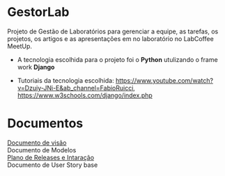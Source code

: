 # GestorLab

Projeto de Gestão de Laboratórios para gerenciar a equipe, as tarefas, os projetos, os artigos
e as apresentações em no laboratório no LabCoffee MeetUp.

* A tecnologia escolhida para o projeto foi o **Python** utulizando o frame work **Django**

* Tutoriais da tecnologia escolhida: https://www.youtube.com/watch?v=Dzuiy-JNi-E&ab_channel=FabioRuicci, https://www.w3schools.com/django/index.php

# Documentos

[Documento de visão](https://github.com/Renildo15/Gestor-Lab/blob/main/docs/doc-visao.md)<br/>
Documento de Modelos<br/>
[Plano de Releases e Intaração](https://github.com/Renildo15/Gestor-Lab/blob/main/docs/doc-interacao.md)<br/>
Documento de User Story base<br/>
